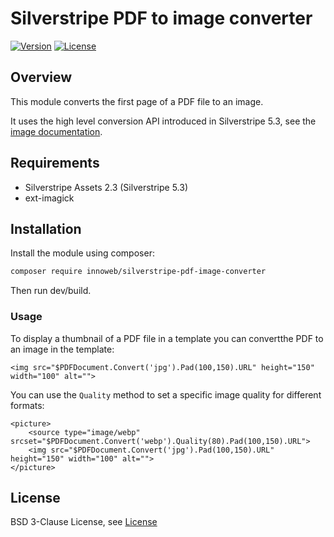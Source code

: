 # Silverstripe PDF to image converter

[![Version](http://img.shields.io/packagist/v/innoweb/silverstripe-fail2ban.svg?style=flat-square)](https://packagist.org/packages/innoweb/silverstripe-fail2ban)
[![License](http://img.shields.io/packagist/l/innoweb/silverstripe-fail2ban.svg?style=flat-square)](license.md)

## Overview

This module converts the first page of a PDF file to an image. 

It uses the high level conversion API introduced in Silverstripe 5.3, see the [image documentation](https://docs.silverstripe.org/en/5/developer_guides/files/file_manipulation/#converting-between-other-formats).

## Requirements

* Silverstripe Assets 2.3 (Silverstripe 5.3)
* ext-imagick

## Installation

Install the module using composer:

```bash
composer require innoweb/silverstripe-pdf-image-converter
```

Then run dev/build.

### Usage

To display a thumbnail of a PDF file in a template you can convertthe PDF to an image in the template:

```
<img src="$PDFDocument.Convert('jpg').Pad(100,150).URL" height="150" width="100" alt="">
```

You can use the `Quality` method to set a specific image quality for different formats:

```
<picture>
	<source type="image/webp" srcset="$PDFDocument.Convert('webp').Quality(80).Pad(100,150).URL">
	<img src="$PDFDocument.Convert('jpg').Pad(100,150).URL" height="150" width="100" alt="">
</picture>
```

## License

BSD 3-Clause License, see [License](license.md)
